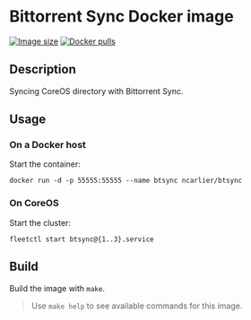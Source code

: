 # Bittorrent Sync Docker image

[![Image size](https://img.shields.io/imagelayers/image-size/ncarlier/btsync/latest.svg)](https://hub.docker.com/r/ncarlier/btsync/)
[![Docker pulls](https://img.shields.io/docker/pulls/ncarlier/btsync.svg)](https://hub.docker.com/r/ncarlier/btsync/)

## Description

Syncing CoreOS directory with Bittorrent Sync.

## Usage

### On a Docker host

Start the container:

```
docker run -d -p 55555:55555 --name btsync ncarlier/btsync
```

### On CoreOS

Start the cluster:

```
fleetctl start btsync@{1..3}.service
```

## Build

Build the image with `make`.

> Use `make help` to see available commands for this image.
